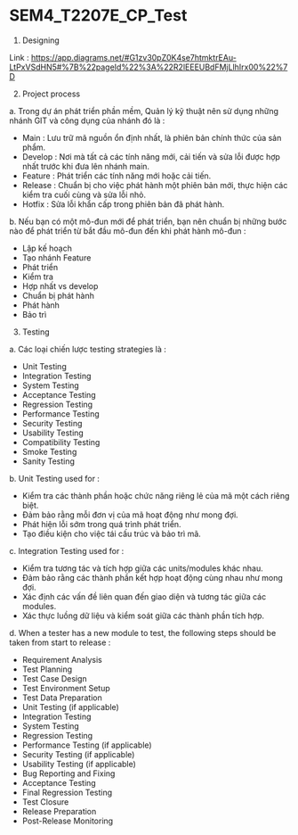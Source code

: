 # SEM4_T2207E_CP_Test

1. Designing

Link : https://app.diagrams.net/#G1zv30pZ0K4se7htmktrEAu-LtPxVSdHN5#%7B%22pageId%22%3A%22R2lEEEUBdFMjLlhIrx00%22%7D

2. Project process

a. Trong dự án phát triển phần mềm, Quản lý kỹ thuật nên sử dụng những nhánh GIT và công dụng của nhánh đó là : 

- Main : Lưu trữ mã nguồn ổn định nhất, là phiên bản chính thức của sản phẩm.
- Develop : Nơi mà tất cả các tính năng mới, cải tiến và sửa lỗi được hợp nhất trước khi đưa lên nhánh main.
- Feature : Phát triển các tính năng mới hoặc cải tiến.
- Release : Chuẩn bị cho việc phát hành một phiên bản mới, thực hiện các kiểm tra cuối cùng và sửa lỗi nhỏ.
- Hotfix : Sửa lỗi khẩn cấp trong phiên bản đã phát hành.

b. Nếu bạn có một mô-đun mới để phát triển, bạn nên chuẩn bị những bước nào để phát triển từ
bắt đầu mô-đun đến khi phát hành mô-đun :

- Lập kế hoạch 
- Tạo nhánh Feature
- Phát triển 
- Kiểm tra
- Hợp nhất vs develop
- Chuẩn bị phát hành
- Phát hành
- Bảo trì

3. Testing

a. Các loại chiến lược testing strategies là : 
- Unit Testing
- Integration Testing
- System Testing
- Acceptance Testing
- Regression Testing
- Performance Testing
- Security Testing
- Usability Testing
- Compatibility Testing
- Smoke Testing
- Sanity Testing

b. Unit Testing used for : 
- Kiểm tra các thành phần hoặc chức năng riêng lẻ của mã một cách riêng biệt.
- Đảm bảo rằng mỗi đơn vị của mã hoạt động như mong đợi.
- Phát hiện lỗi sớm trong quá trình phát triển.
- Tạo điều kiện cho việc tái cấu trúc và bảo trì mã.

c. Integration Testing used for :
- Kiểm tra tương tác và tích hợp giữa các units/modules khác nhau.
- Đảm bảo rằng các thành phần kết hợp hoạt động cùng nhau như mong đợi.
- Xác định các vấn đề liên quan đến giao diện và tương tác giữa các modules.
- Xác thực luồng dữ liệu và kiểm soát giữa các thành phần tích hợp.

d. When a tester has a new module to test, the following steps should be taken from start to release :
- Requirement Analysis
- Test Planning
- Test Case Design
- Test Environment Setup
- Test Data Preparation
- Unit Testing (if applicable)
- Integration Testing
- System Testing
- Regression Testing
- Performance Testing (if applicable)
- Security Testing (if applicable)
- Usability Testing (if applicable)
- Bug Reporting and Fixing
- Acceptance Testing
- Final Regression Testing
- Test Closure
- Release Preparation
- Post-Release Monitoring